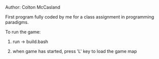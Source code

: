 Author: Colton McCasland

First program fully coded by me for a class assignment in programming paradigms.

To run the game: 

1. run -> build.bash

2. when game has started, press 'L' key to load the game map
